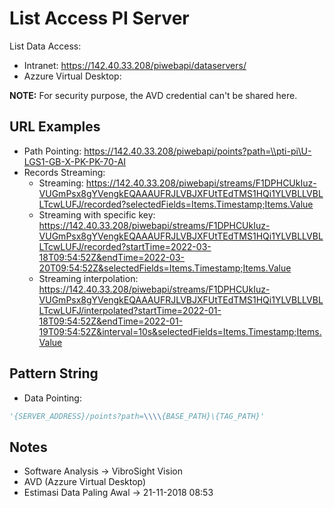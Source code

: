 # List Access PI Server

List Data Access:
- Intranet: https://142.40.33.208/piwebapi/dataservers/
- Azzure Virtual Desktop: 

**NOTE:** For security purpose, the AVD credential can't be shared here.

## URL Examples

- Path Pointing: https://142.40.33.208/piwebapi/points?path=\\pti-pi\U-LGS1-GB-X-PK-PK-70-AI
- Records Streaming:
    + Streaming: https://142.40.33.208/piwebapi/streams/F1DPHCUkIuz-VUGmPsx8gYVengkEQAAAUFRJLVBJXFUtTEdTMS1HQi1YLVBLLVBLLTcwLUFJ/recorded?selectedFields=Items.Timestamp;Items.Value
    + Streaming with specific key: https://142.40.33.208/piwebapi/streams/F1DPHCUkIuz-VUGmPsx8gYVengkEQAAAUFRJLVBJXFUtTEdTMS1HQi1YLVBLLVBLLTcwLUFJ/recorded?startTime=2022-03-18T09:54:52Z&endTime=2022-03-20T09:54:52Z&selectedFields=Items.Timestamp;Items.Value
    + Streaming interpolation: https://142.40.33.208/piwebapi/streams/F1DPHCUkIuz-VUGmPsx8gYVengkEQAAAUFRJLVBJXFUtTEdTMS1HQi1YLVBLLVBLLTcwLUFJ/interpolated?startTime=2022-01-18T09:54:52Z&endTime=2022-01-19T09:54:52Z&interval=10s&selectedFields=Items.Timestamp;Items.Value
    
## Pattern String

- Data Pointing:

```python
'{SERVER_ADDRESS}/points?path=\\\\{BASE_PATH}\{TAG_PATH}'
```

## Notes

- Software Analysis -> VibroSight Vision
- AVD (Azzure Virtual Desktop)
- Estimasi Data Paling Awal -> 21-11-2018 08:53

